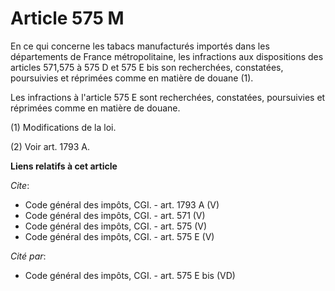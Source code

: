 # Article 575 M

En ce qui concerne les tabacs manufacturés importés dans les départements de France métropolitaine, les infractions aux
dispositions des articles 571,575 à 575 D et 575 E bis son recherchées, constatées, poursuivies et réprimées comme en matière
de douane (1). 

Les infractions à l'article 575 E sont recherchées, constatées, poursuivies et réprimées comme en matière de douane. 

(1) Modifications de la loi. 

(2) Voir art. 1793 A.

**Liens relatifs à cet article**

_Cite_:

  - Code général des impôts, CGI. - art. 1793 A (V)
  - Code général des impôts, CGI. - art. 571 (V)
  - Code général des impôts, CGI. - art. 575 (V)
  - Code général des impôts, CGI. - art. 575 E (V)

_Cité par_:

  - Code général des impôts, CGI. - art. 575 E bis (VD)
